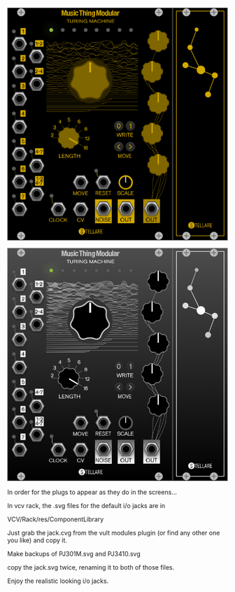 ![StellareThemes](TuringBlackandGold.png)

![StellareThemes](TuringGrayscale.png)

In order for the plugs to appear as they do in the screens...

In vcv rack, the .svg files for the default i/o jacks are in

VCV/Rack/res/ComponentLibrary

Just grab the jack.cvg from the vult modules plugin (or find any other one you like) and copy it.

Make backups of PJ301M.svg and PJ3410.svg

copy the jack.svg twice, renaming it to both of those files.

Enjoy the realistic looking i/o jacks.